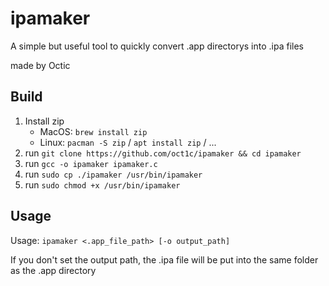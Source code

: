 # ipamaker
A simple but useful tool to quickly convert .app directorys into .ipa files

made by Octic

## Build
1. Install zip
   - MacOS: `brew install zip`
   - Linux: `pacman -S zip` / `apt install zip` / ...
2. run `git clone https://github.com/oct1c/ipamaker && cd ipamaker`
3. run `gcc -o ipamaker ipamaker.c`
4. run `sudo cp ./ipamaker /usr/bin/ipamaker`
5. run `sudo chmod +x /usr/bin/ipamaker`

## Usage
Usage: `ipamaker <.app_file_path> [-o output_path]`

If you don't set the output path, the .ipa file will be put into the same folder as the .app directory
